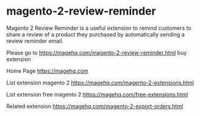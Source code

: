 # magento-2-review-reminder
Magento 2 Review Reminder is a useful extension to remind customers to share a review of a product they purchased by automatically sending a review reminder email.

Please go to https://magehq.com/magento-2-review-reminder.html buy extension

Home Page https://magehq.com

List extension magento 2 https://magehq.com/magento-2-extensions.html

List extension free magento 2 https://magehq.com/free-extensions.html

Related extension https://magehq.com/magento-2-export-orders.html
